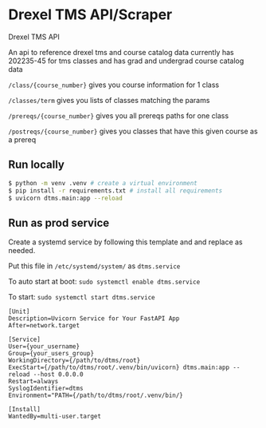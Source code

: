 # Drexel TMS API/Scraper

Drexel TMS API

An api to reference drexel tms and course catalog data
currently has 202235-45 for tms classes and has grad and undergrad course catalog data

`/class/{course_number}` gives you course information for 1 class

`/classes/term` gives you lists of classes matching the params

`/prereqs/{course_number}` gives you all prereqs paths for one class

`/postreqs/{course_number}` gives you classes that have this given course as a prereq

## Run locally
```sh
$ python -m venv .venv # create a virtual environment
$ pip install -r requirements.txt # install all requirements
$ uvicorn dtms.main:app --reload
```

## Run as prod service 
Create a systemd service by following this template and and replace as needed.

Put this file in `/etc/systemd/system/` as `dtms.service`

To auto start at boot: `sudo systemctl enable dtms.service`

To start: `sudo systemctl start dtms.service`

```
[Unit]
Description=Uvicorn Service for Your FastAPI App
After=network.target

[Service]
User={your_username}
Group={your_users_group}
WorkingDirectory={/path/to/dtms/root}
ExecStart={/path/to/dtms/root/.venv/bin/uvicorn} dtms.main:app --reload --host 0.0.0.0
Restart=always
SyslogIdentifier=dtms
Environment="PATH={/path/to/dtms/root/.venv/bin/}

[Install]
WantedBy=multi-user.target
```

